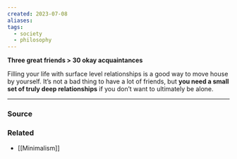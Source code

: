 ```yaml
---
created: 2023-07-08
aliases: 
tags:
  - society
  - philosophy
---
```

**Three great friends > 30 okay acquaintances**

Filling your life with surface level relationships is a good way to move house by yourself. It’s not a bad thing to have a lot of friends, but **you need a small set of truly deep relationships** if you don’t want to ultimately be alone.

****
### Source

### Related
- [[Minimalism]]
